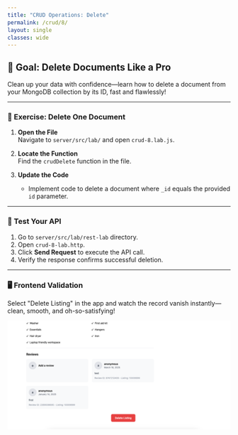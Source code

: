 ```yaml
---
title: "CRUD Operations: Delete"
permalink: /crud/8/
layout: single
classes: wide
---
```


## 🚀 Goal: Delete Documents Like a Pro

Clean up your data with confidence—learn how to delete a document from your MongoDB collection by its ID, fast and flawlessly!

---

### 🧩 Exercise: Delete One Document

1. **Open the File**  
   Navigate to `server/src/lab/` and open `crud-8.lab.js`.

2. **Locate the Function**  
   Find the `crudDelete` function in the file.

3. **Update the Code**  
   - Implement code to delete a document where `_id` equals the provided `id` parameter.

---

### 🚦 Test Your API

1. Go to `server/src/lab/rest-lab` directory.
2. Open `crud-8-lab.http`.
3. Click **Send Request** to execute the API call.
4. Verify the response confirms successful deletion.

---

### 🖥️ Frontend Validation

Select "Delete Listing" in the app and watch the record vanish instantly—clean, smooth, and oh-so-satisfying!

![crud-8-lab](../../assets/images/crud-7-lab.png)
